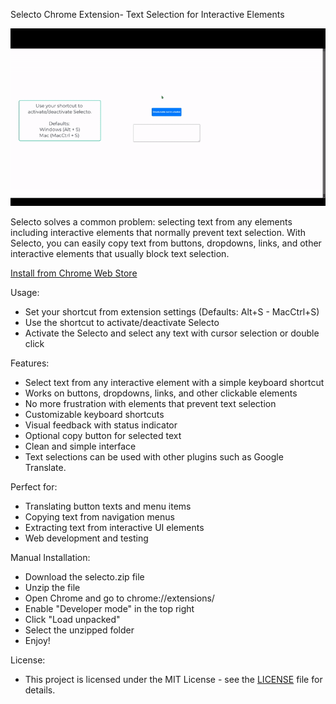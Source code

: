 Selecto Chrome Extension- Text Selection for Interactive Elements

![Selecto Usage Demo](assets/usage-gif.gif)

Selecto solves a common problem: selecting text from any elements including interactive elements that normally prevent text selection. With Selecto, you can easily copy text from buttons, dropdowns, links, and other interactive elements that usually block text selection.

[Install from Chrome Web Store](https://chromewebstore.google.com/detail/selecto/plfdokjgmjfggkpfpebhojdkopklpopo)

Usage:
- Set your shortcut from extension settings (Defaults: Alt+S - MacCtrl+S)
- Use the shortcut to activate/deactivate Selecto
- Activate the Selecto and select any text with cursor selection or double click

Features:
- Select text from any interactive element with a simple keyboard shortcut
- Works on buttons, dropdowns, links, and other clickable elements
- No more frustration with elements that prevent text selection
- Customizable keyboard shortcuts
- Visual feedback with status indicator
- Optional copy button for selected text
- Clean and simple interface
- Text selections can be used with other plugins such as Google Translate.

Perfect for:
- Translating button texts and menu items
- Copying text from navigation menus
- Extracting text from interactive UI elements
- Web development and testing

Manual Installation:
- Download the selecto.zip file
- Unzip the file
- Open Chrome and go to chrome://extensions/
- Enable "Developer mode" in the top right
- Click "Load unpacked"
- Select the unzipped folder
- Enjoy!

License:
- This project is licensed under the MIT License - see the [LICENSE](LICENSE) file for details.
